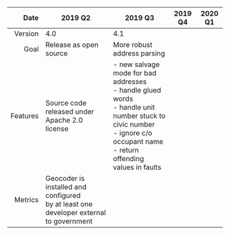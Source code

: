 | Date  |2019 Q2|2019 Q3|2019 Q4 |2020 Q1|
|--:|---|---|---|---|
|Version|4.0| 4.1| | |
|Goal| Release as open source|More robust address parsing | | |
|Features|Source code released under Apache 2.0 license|  - new salvage mode for bad addresses<br> - handle glued words<br> - handle unit number stuck to civic number<BR> - ignore c/o occupant name<br> - return offending values in faults| | |
|Metrics|Geocoder is installed and configured<br> by at least one developer external to government| | | |
